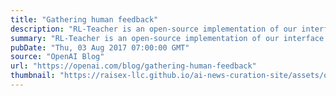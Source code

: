 ```yaml
---
title: "Gathering human feedback"
description: "RL-Teacher is an open-source implementation of our interface to train AIs via occasional human feedback rather than hand-crafted reward functions. The underlying technique was developed as a step towards safe AI systems, but also applies to reinforcement learning problems with rewards that are hard to specify."
summary: "RL-Teacher is an open-source implementation of our interface to train AIs via occasional human feedback rather than hand-crafted reward functions. The underlying technique was developed as a step towards safe AI systems, but also applies to reinforcement learning problems with rewards that are hard to specify."
pubDate: "Thu, 03 Aug 2017 07:00:00 GMT"
source: "OpenAI Blog"
url: "https://openai.com/blog/gathering-human-feedback"
thumbnail: "https://raisex-llc.github.io/ai-news-curation-site/assets/openai_logo.png"
---
```


